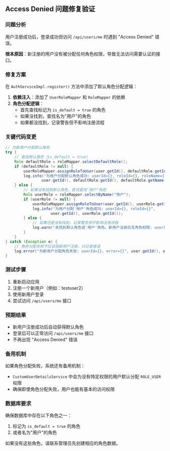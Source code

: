 ## Access Denied 问题修复验证

### 问题分析
用户注册成功后，登录成功但访问 `/api/users/me` 时遇到 "Access Denied" 错误。

**根本原因**：新注册的用户没有被分配任何角色权限，导致无法访问需要认证的接口。

### 修复方案
在 `AuthServiceImpl.register()` 方法中添加了默认角色分配逻辑：

1. **依赖注入**：添加了 `UserRoleMapper` 和 `RoleMapper` 的依赖
2. **角色分配逻辑**：
   - 首先查找标记为 `is_default = true` 的角色
   - 如果没找到，查找名为"用户"的角色
   - 如果都没找到，记录警告但不影响注册流程

### 关键代码变更
```java
// 为新用户分配默认角色
try {
    // 查找默认角色（is_default = true）
    Role defaultRole = roleMapper.selectDefaultRole();
    if (defaultRole != null) {
        userRoleMapper.assignRoleToUser(user.getId(), defaultRole.getId());
        log.info("为用户分配默认角色成功: userId={}, roleId={}, roleName={}",
                user.getId(), defaultRole.getId(), defaultRole.getName());
    } else {
        // 如果没有找到默认角色，尝试查找"用户"角色
        Role userRole = roleMapper.selectByName("用户");
        if (userRole != null) {
            userRoleMapper.assignRoleToUser(user.getId(), userRole.getId());
            log.info("为用户分配'用户'角色成功: userId={}, roleId={}",
                    user.getId(), userRole.getId());
        } else {
            // 如果还是没有找到，记录警告但不影响注册流程
            log.warn("未找到默认角色或'用户'角色，新用户注册后无角色权限: userId={}", user.getId());
        }
    }
} catch (Exception e) {
    // 角色分配失败不应该阻断用户注册，只记录错误
    log.error("为新用户分配角色失败: userId={}, error={}", user.getId(), e.getMessage(), e);
}
```

### 测试步骤
1. 重新启动应用
2. 注册一个新用户（例如：testuser2）
3. 使用新用户登录
4. 尝试访问 `/api/users/me` 接口

### 预期结果
- 新用户注册成功后自动获得默认角色
- 登录后可以正常访问 `/api/users/me` 接口
- 不再出现 "Access Denied" 错误

### 备用机制
如果角色分配失败，系统还有备用机制：
- `CustomUserDetailsService` 中会为没有特定权限的用户默认分配 `ROLE_USER` 权限
- 确保即使角色分配失败，用户也能有基本的访问权限

### 数据库要求
确保数据库中存在以下角色之一：
1. 标记为 `is_default = true` 的角色
2. 或者名为"用户"的角色

如果没有这些角色，请联系管理员先创建相应的角色数据。